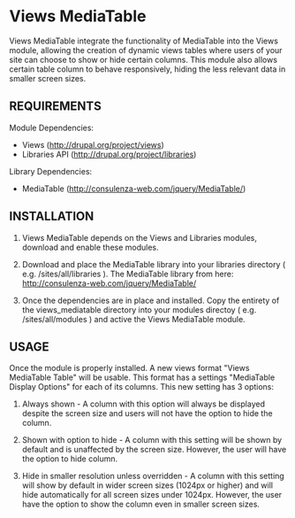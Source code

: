 Views MediaTable
==============

Views MediaTable integrate the functionality of MediaTable into the Views module, allowing the creation of dynamic views tables where users of your site can choose to show or hide certain columns. This module also allows certain table column to behave responsively, hiding the less relevant data in smaller screen sizes.

## REQUIREMENTS

Module Dependencies:
- Views (http://drupal.org/project/views)
- Libraries API (http://drupal.org/project/libraries)

Library Dependencies:
- MediaTable (http://consulenza-web.com/jquery/MediaTable/)

## INSTALLATION

1. Views MediaTable depends on the Views and Libraries modules, download and enable these modules.

2. Download and place the MediaTable library into your libraries directory ( e.g. /sites/all/libraries ). The MediaTable library from here: http://consulenza-web.com/jquery/MediaTable/

3. Once the dependencies are in place and installed. Copy the entirety of the views_mediatable directory into your modules directoy ( e.g. /sites/all/modules ) and active the Views MediaTable module.

## USAGE

Once the module is properly installed. A new views format "Views MediaTable Table" will be usable. This format has a settings "MediaTable Display Options" for each of its columns. This new setting has 3 options:

1. Always shown - A column with this option will always be displayed despite the screen size and users will not have the option to hide the column.

2. Shown with option to hide - A column with this setting will be shown by default and is unaffected by the screen size. However, the user will have the option to hide column.

3. Hide in smaller resolution unless overridden - A column with this setting will show by default in wider screen sizes (1024px or higher) and will hide automatically for all screen sizes under 1024px. However, the user have the option to show the column even in smaller screen sizes.


